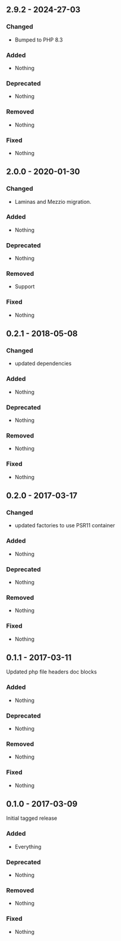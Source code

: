 ## 2.9.2 - 2024-27-03

### Changed
* Bumped to PHP 8.3

### Added
* Nothing

### Deprecated
* Nothing

### Removed
* Nothing

### Fixed
* Nothing

## 2.0.0 - 2020-01-30

### Changed
* Laminas and Mezzio migration.

### Added
* Nothing

### Deprecated
* Nothing

### Removed
* Support

### Fixed
* Nothing


## 0.2.1 - 2018-05-08

### Changed
* updated dependencies

### Added
* Nothing

### Deprecated
* Nothing

### Removed
* Nothing

### Fixed
* Nothing


## 0.2.0 - 2017-03-17

### Changed
* updated factories to use PSR11 container

### Added
* Nothing

### Deprecated
* Nothing

### Removed
* Nothing

### Fixed
* Nothing


## 0.1.1 - 2017-03-11

Updated php file headers doc blocks

### Added
* Nothing

### Deprecated
* Nothing

### Removed
* Nothing

### Fixed
* Nothing


## 0.1.0 - 2017-03-09

Initial tagged release

### Added
* Everything

### Deprecated
* Nothing

### Removed
* Nothing

### Fixed
* Nothing
